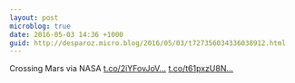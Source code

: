 ```yaml
---
layout: post
microblog: true
date: 2016-05-03 14:36 +1000
guid: http://desparoz.micro.blog/2016/05/03/t727356034336038912.html
---
```

Crossing Mars    via NASA [t.co/2iYFovJoV...](https://t.co/2iYFovJoVx) [t.co/t61pxzU8N...](https://t.co/t61pxzU8Nc)
